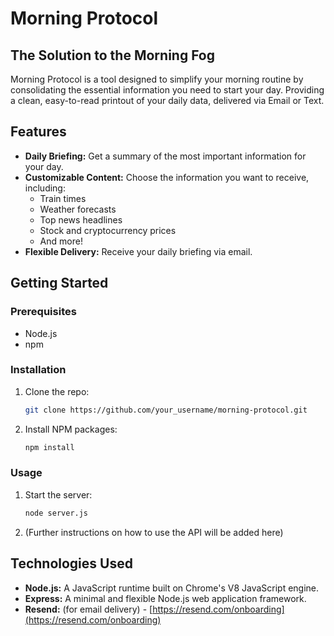 # Morning Protocol

## The Solution to the Morning Fog

Morning Protocol is a tool designed to simplify your morning routine by consolidating the essential information you need to start your day. Providing a clean, easy-to-read printout of your daily data, delivered via Email or Text.

## Features

-   **Daily Briefing:** Get a summary of the most important information for your day.
-   **Customizable Content:** Choose the information you want to receive, including:
    -   Train times
    -   Weather forecasts
    -   Top news headlines
    -   Stock and cryptocurrency prices
    -   And more!
-   **Flexible Delivery:** Receive your daily briefing via email.

## Getting Started

### Prerequisites

-   Node.js
-   npm

### Installation

1.  Clone the repo:
    ```sh
    git clone https://github.com/your_username/morning-protocol.git
    ```
2.  Install NPM packages:
    ```sh
    npm install
    ```

### Usage

1.  Start the server:
    ```sh
    node server.js
    ```
2.  (Further instructions on how to use the API will be added here)

## Technologies Used

-   **Node.js:** A JavaScript runtime built on Chrome's V8 JavaScript engine.
-   **Express:** A minimal and flexible Node.js web application framework.
-   **Resend:** (for email delivery) - [https://resend.com/onboarding](https://resend.com/onboarding)
